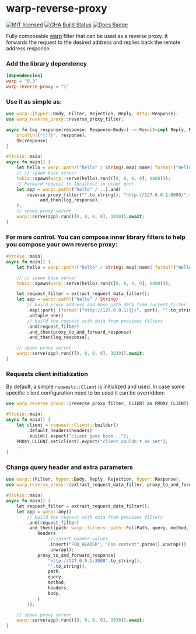 # warp-reverse-proxy

[![MIT licensed](https://img.shields.io/badge/license-MIT-blue.svg)](./LICENSE)
[![GHA Build Status](https://github.com/danielsanchezq/warp-reverse-proxy/workflows/CI/badge.svg)](https://github.com/danielsanchezq/warp-reverse-proxy/actions?query=workflow%3ACI)
[![Docs Badge](https://docs.rs/warp-reverse-proxy/badge.svg)](https://docs.rs/warp-reverse-proxy)

Fully composable [warp](https://github.com/seanmonstar/warp) filter that can be used as a reverse proxy. It forwards the request to the 
desired address and replies back the remote address response.

### Add the library dependency
```toml
[dependencies]
warp = "0.3"
warp-reverse-proxy = "1"
```

### Use it as simple as:
```rust
use warp::{hyper::Body, Filter, Rejection, Reply, http::Response};
use warp_reverse_proxy::reverse_proxy_filter;

async fn log_response(response: Response<Body>) -> Result<impl Reply, Rejection> {
    println!("{:?}", response);
    Ok(response)
}

#[tokio::main]
async fn main() {
    let hello = warp::path!("hello" / String).map(|name| format!("Hello, {}!", name));
    // // spawn base server
    tokio::spawn(warp::serve(hello).run(([0, 0, 0, 0], 8080)));
    // Forward request to localhost in other port
    let app = warp::path!("hello" / ..).and(
        reverse_proxy_filter("".to_string(), "http://127.0.0.1:8080/".to_string())
            .and_then(log_response),
    );
    // spawn proxy server
    warp::serve(app).run(([0, 0, 0, 0], 3030)).await;
}
```


### For more control. You can compose inner library filters to help you compose your own reverse proxy:

```rust
#[tokio::main]
async fn main() {
    let hello = warp::path!("hello" / String).map(|name| format!("Hello port, {}!", name));

    // // spawn base server
    tokio::spawn(warp::serve(hello).run(([0, 0, 0, 0], 8080)));

    let request_filter = extract_request_data_filter();
    let app = warp::path!("hello" / String)
        // build proxy address and base path data from current filter
        .map(|port| (format!("http://127.0.0.1:{}/", port), "".to_string()))
        .untuple_one()
        // build the request with data from previous filters
        .and(request_filter)
        .and_then(proxy_to_and_forward_response)
        .and_then(log_response);

    // spawn proxy server
    warp::serve(app).run(([0, 0, 0, 0], 3030)).await;
}
```

### Requests client initialization

By default, a simple `reqwests::Client` is initialized and used.
In case some specific client configuration need to be used it can be overridden:

```rust
use warp_reverse_proxy::{reverse_proxy_filter, CLIENT as PROXY_CLIENT};

#[tokio::main]
async fn main() {
    let client = reqwest::Client::builder()
        .default_headers(headers)
        .build().expect("client goes boom...");
    PROXY_CLIENT.set(client).expect("client couldn't be set");
    ...
}
```

### Change query header and extra parameters

```rust
use warp::{Filter, hyper::Body, Reply, Rejection, hyper::Response};
use warp_reverse_proxy::{extract_request_data_filter, proxy_to_and_forward_response, Headers};

#[tokio::main]
async fn main() {
    let request_filter = extract_request_data_filter();
    let app = warp::any()
        // build the request with data from previous filters
        .and(request_filter)
        .and_then(|path: warp::filters::path::FullPath, query, method, mut headers: Headers, mut body: warp::hyper::body::Bytes|{
            headers
                // insert header values
                .insert("FOO_HEADER", "Foo content".parse().unwrap())
                .unwrap();
            proxy_to_and_forward_response(
                "http://127.0.0.1:3000".to_string(),
                "".to_string(),
                path,
                query,
                method,
                headers,
                body,
            )
        });

    // spawn proxy server
    warp::serve(app).run(([0, 0, 0, 0], 3030)).await;
}
```

